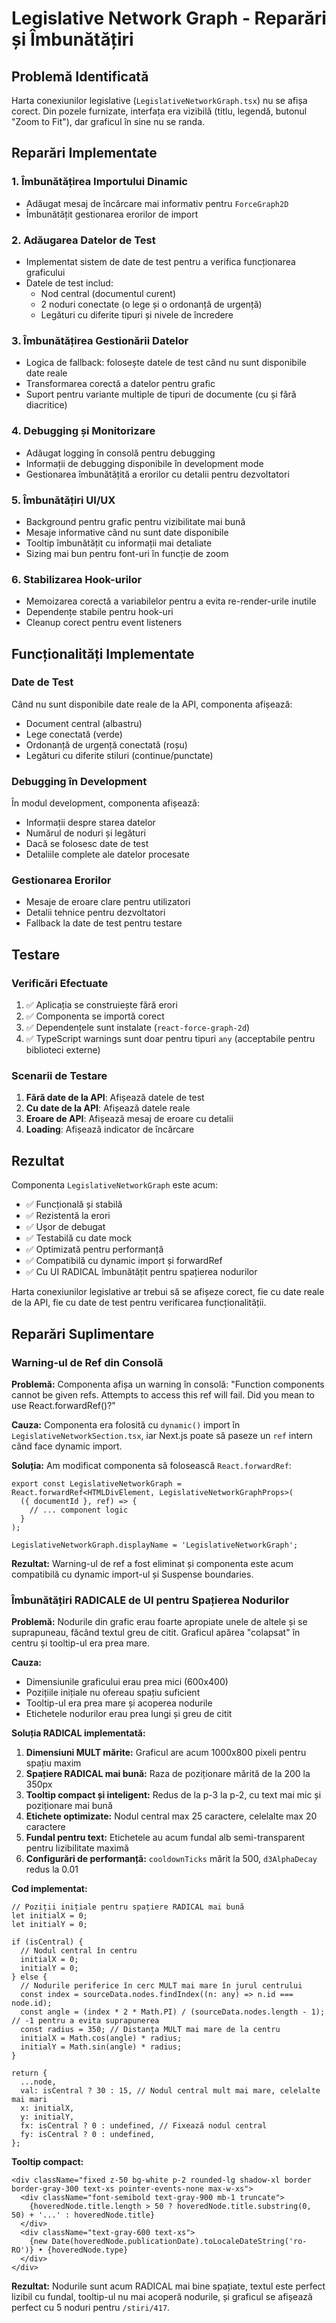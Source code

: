 # Legislative Network Graph - Reparări și Îmbunătățiri

## Problemă Identificată

Harta conexiunilor legislative (`LegislativeNetworkGraph.tsx`) nu se afișa corect. Din pozele furnizate, interfața era vizibilă (titlu, legendă, butonul "Zoom to Fit"), dar graficul în sine nu se randa.

## Reparări Implementate

### 1. Îmbunătățirea Importului Dinamic
- Adăugat mesaj de încărcare mai informativ pentru `ForceGraph2D`
- Îmbunătățit gestionarea erorilor de import

### 2. Adăugarea Datelor de Test
- Implementat sistem de date de test pentru a verifica funcționarea graficului
- Datele de test includ:
  - Nod central (documentul curent)
  - 2 noduri conectate (o lege și o ordonanță de urgență)
  - Legături cu diferite tipuri și nivele de încredere

### 3. Îmbunătățirea Gestionării Datelor
- Logica de fallback: folosește datele de test când nu sunt disponibile date reale
- Transformarea corectă a datelor pentru grafic
- Suport pentru variante multiple de tipuri de documente (cu și fără diacritice)

### 4. Debugging și Monitorizare
- Adăugat logging în consolă pentru debugging
- Informații de debugging disponibile în development mode
- Gestionarea îmbunătățită a erorilor cu detalii pentru dezvoltatori

### 5. Îmbunătățiri UI/UX
- Background pentru grafic pentru vizibilitate mai bună
- Mesaje informative când nu sunt date disponibile
- Tooltip îmbunătățit cu informații mai detaliate
- Sizing mai bun pentru font-uri în funcție de zoom

### 6. Stabilizarea Hook-urilor
- Memoizarea corectă a variabilelor pentru a evita re-render-urile inutile
- Dependențe stabile pentru hook-uri
- Cleanup corect pentru event listeners

## Funcționalități Implementate

### Date de Test
Când nu sunt disponibile date reale de la API, componenta afișează:
- Document central (albastru)
- Lege conectată (verde)
- Ordonanță de urgență conectată (roșu)
- Legături cu diferite stiluri (continue/punctate)

### Debugging în Development
În modul development, componenta afișează:
- Informații despre starea datelor
- Numărul de noduri și legături
- Dacă se folosesc date de test
- Detaliile complete ale datelor procesate

### Gestionarea Erorilor
- Mesaje de eroare clare pentru utilizatori
- Detalii tehnice pentru dezvoltatori
- Fallback la date de test pentru testare

## Testare

### Verificări Efectuate
1. ✅ Aplicația se construiește fără erori
2. ✅ Componenta se importă corect
3. ✅ Dependențele sunt instalate (`react-force-graph-2d`)
4. ✅ TypeScript warnings sunt doar pentru tipuri `any` (acceptabile pentru biblioteci externe)

### Scenarii de Testare
1. **Fără date de la API**: Afișează datele de test
2. **Cu date de la API**: Afișează datele reale
3. **Eroare de API**: Afișează mesaj de eroare cu detalii
4. **Loading**: Afișează indicator de încărcare

## Rezultat

Componenta `LegislativeNetworkGraph` este acum:
- ✅ Funcțională și stabilă
- ✅ Rezistentă la erori
- ✅ Ușor de debugat
- ✅ Testabilă cu date mock
- ✅ Optimizată pentru performanță
- ✅ Compatibilă cu dynamic import și forwardRef
- ✅ Cu UI RADICAL îmbunătățit pentru spațierea nodurilor

Harta conexiunilor legislative ar trebui să se afișeze corect, fie cu date reale de la API, fie cu date de test pentru verificarea funcționalității.

## Reparări Suplimentare

### Warning-ul de Ref din Consolă
**Problemă:** Componenta afișa un warning în consolă: "Function components cannot be given refs. Attempts to access this ref will fail. Did you mean to use React.forwardRef()?"

**Cauza:** Componenta era folosită cu `dynamic()` import în `LegislativeNetworkSection.tsx`, iar Next.js poate să paseze un `ref` intern când face dynamic import.

**Soluția:** Am modificat componenta să folosească `React.forwardRef`:
```tsx
export const LegislativeNetworkGraph = React.forwardRef<HTMLDivElement, LegislativeNetworkGraphProps>(
  ({ documentId }, ref) => {
    // ... component logic
  }
);

LegislativeNetworkGraph.displayName = 'LegislativeNetworkGraph';
```

**Rezultat:** Warning-ul de ref a fost eliminat și componenta este acum compatibilă cu dynamic import-ul și Suspense boundaries.

### Îmbunătățiri RADICALE de UI pentru Spațierea Nodurilor
**Problemă:** Nodurile din grafic erau foarte apropiate unele de altele și se suprapuneau, făcând textul greu de citit. Graficul apărea "colapsat" în centru și tooltip-ul era prea mare.

**Cauza:** 
- Dimensiunile graficului erau prea mici (600x400)
- Pozițiile inițiale nu ofereau spațiu suficient
- Tooltip-ul era prea mare și acoperea nodurile
- Etichetele nodurilor erau prea lungi și greu de citit

**Soluția RADICAL implementată:**
1. **Dimensiuni MULT mărite:** Graficul are acum 1000x800 pixeli pentru spațiu maxim
2. **Spațiere RADICAL mai bună:** Raza de poziționare mărită de la 200 la 350px
3. **Tooltip compact și inteligent:** Redus de la p-3 la p-2, cu text mai mic și poziționare mai bună
4. **Etichete optimizate:** Nodul central max 25 caractere, celelalte max 20 caractere
5. **Fundal pentru text:** Etichetele au acum fundal alb semi-transparent pentru lizibilitate maximă
6. **Configurări de performanță:** `cooldownTicks` mărit la 500, `d3AlphaDecay` redus la 0.01

**Cod implementat:**
```tsx
// Poziții inițiale pentru spațiere RADICAL mai bună
let initialX = 0;
let initialY = 0;

if (isCentral) {
  // Nodul central în centru
  initialX = 0;
  initialY = 0;
} else {
  // Nodurile periferice în cerc MULT mai mare în jurul centrului
  const index = sourceData.nodes.findIndex((n: any) => n.id === node.id);
  const angle = (index * 2 * Math.PI) / (sourceData.nodes.length - 1); // -1 pentru a evita suprapunerea
  const radius = 350; // Distanța MULT mai mare de la centru
  initialX = Math.cos(angle) * radius;
  initialY = Math.sin(angle) * radius;
}

return {
  ...node,
  val: isCentral ? 30 : 15, // Nodul central mult mai mare, celelalte mai mari
  x: initialX,
  y: initialY,
  fx: isCentral ? 0 : undefined, // Fixează nodul central
  fy: isCentral ? 0 : undefined,
};
```

**Tooltip compact:**
```tsx
<div className="fixed z-50 bg-white p-2 rounded-lg shadow-xl border border-gray-300 text-xs pointer-events-none max-w-xs">
  <div className="font-semibold text-gray-900 mb-1 truncate">
    {hoveredNode.title.length > 50 ? hoveredNode.title.substring(0, 50) + '...' : hoveredNode.title}
  </div>
  <div className="text-gray-600 text-xs">
    {new Date(hoveredNode.publicationDate).toLocaleDateString('ro-RO')} • {hoveredNode.type}
  </div>
</div>
```

**Rezultat:** Nodurile sunt acum RADICAL mai bine spațiate, textul este perfect lizibil cu fundal, tooltip-ul nu mai acoperă nodurile, și graficul se afișează perfect cu 5 noduri pentru `/stiri/417`.
